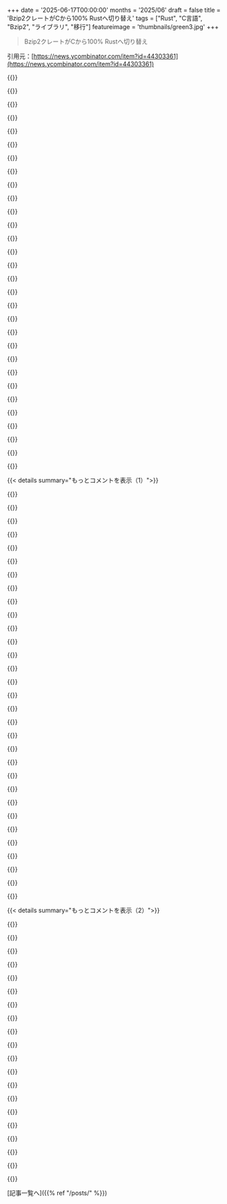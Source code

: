 +++
date = '2025-06-17T00:00:00'
months = '2025/06'
draft = false
title = 'Bzip2クレートがCから100% Rustへ切り替え'
tags = ["Rust", "C言語", "Bzip2", "ライブラリ", "移行"]
featureimage = 'thumbnails/green3.jpg'
+++

> Bzip2クレートがCから100% Rustへ切り替え

引用元：[https://news.ycombinator.com/item?id=44303361](https://news.ycombinator.com/item?id=44303361)




{{<matomeQuote body="Trifecta Techのbzip2って、Linuxで使われてる古い公式版を置き換えられそう？Fedoraがzlibをzlib-ngに変えたみたいに、CのABI互換があればイケるかもね？" userName="dralley" createdAt="2025/06/17 21:53:37" color="#45d325">}}




{{<matomeQuote body="C ABI互換って話だけど、動的リンクとはどうなるの？Rustって静的リンクしかできないんじゃないの？" userName="rlpb" createdAt="2025/06/17 22:14:18" color="">}}




{{<matomeQuote body="下のコメントで話がごっちゃになってるよ。Rustバイナリは動的リンクできるけど、ABIが安定してないからCみたいにバージョンの壁を越えられないんだ。だから、結局みんな静的リンクしてるってこと。" userName="alxhill" createdAt="2025/06/18 01:07:05" color="#ff33a1">}}




{{<matomeQuote body="uutilsプロジェクトの目標がこれなんじゃないかな。URLはこれ→https://uutils.github.io/" userName="tiffanyh" createdAt="2025/06/18 00:10:38" color="">}}




{{<matomeQuote body="Rust版になると、ツールも改善されてほしいな。ripgrepとかtokeiは、grepやclocより断然速くてすごいんだ。" userName="cocoa19" createdAt="2025/06/18 02:02:58" color="">}}




{{<matomeQuote body="静的リンクって、バイナリが小さくなるし、LTOもできていいんだよね。" userName="eru" createdAt="2025/06/18 01:26:32" color="">}}




{{<matomeQuote body="コア標準の一部で、何十年もちゃんと動いてたツールを”代替”って呼ぶのは本当に嫌だね。ripgrepは最高だけど、grepの代わりじゃないし、そうあるべきじゃないんだ。" userName="egorfine" createdAt="2025/06/18 09:54:09" color="">}}




{{<matomeQuote body="静的リンクはバイナリを小さくしないよ。ライブラリのシンボル全部が実行ファイルに入っちゃうからね。複数のバイナリがあるなら、動的リンクの方が合計サイズが小さい場合が多いんだ。" userName="emidln" createdAt="2025/06/18 06:12:15" color="#ff5c5c">}}




{{<matomeQuote body="静的リンクと依存関係を”バンドル”するのを混同してるよ。静的リンクがバイナリを小さくするのは、依存関係をバンドルする場合の話。静的リンクか動的リンクか、と、バンドルするか共有するかは違う話なんだ。" userName="IshKebab" createdAt="2025/06/18 06:50:51" color="#45d325">}}




{{<matomeQuote body="ページキャッシュの仕組み、知ってる？静的リンクだとそれが効かないんだ。libcとかがプロセス間で共有されないから、3000個プロセスがあったら3000回ロードしなきゃいけなくなるよ。" userName="guappa" createdAt="2025/06/18 07:40:50" color="#ff33a1">}}




{{<matomeQuote body="コマンドラインツールの進化の歴史について語ってるね。AT&T→BSD→GNUって進化して、毎回「元のままがいい」って文句言う人がいたんだ。grepもegrepとかfgrepが出て、結局統合されたし。もし標準に固執してたら今だにBourne shell使ってるよ。GNUツールはもう標準みたいになってるけど、Rust以外でもackやagみたいな新しいツールが出てきてて、次の革新期が来てて嬉しいな。" userName="mprovost" createdAt="2025/06/18 10:06:12" color="#ff5733">}}




{{<matomeQuote body="自分の書いたコードは全部まとめて静的リンクできるけど、libcとかシステムのライブラリは動的リンクにするってやり方もあるよ。" userName="mandarax8" createdAt="2025/06/18 07:56:10" color="">}}




{{<matomeQuote body="平気で事実と違うこと言う人ってどういう頭してんだろうね？「僕が正しい、宇宙が間違ってるんだ」とか思ってんのかな？それとも真実の概念をぶっ壊したいの？（君のセリフに混乱してる人のために言うけど、もちろんRustでもそれができるよ）" userName="tialaramex" createdAt="2025/06/18 09:59:00" color="#45d325">}}




{{<matomeQuote body="今手元にあるRustで書かれたバイナリでlddコマンドを試してみてくれる？結果を楽しみに待ってるよ！" userName="guappa" createdAt="2025/06/18 10:34:20" color="">}}




{{<matomeQuote body="＞君の言う通りだね。僕も同意するよ。「XだけどZで書き直しました」って宣伝文句、すごく嫌なんだよね。ツールも作者もinstantly嫌いになりそうになる。（Rustは好きだよ。この雰囲気〈vibe〉が嫌いなだけ）。" userName="egorfine" createdAt="2025/06/18 10:32:43" color="">}}




{{<matomeQuote body="これは、元々CのラッパーだったRustクレートを、Rustネイティブに置き換えるために作られたRustクレートだよ。Rustプロジェクトで使う時に、もっと速くてリンクしやすいんだ。「Rust」って言わないで、どうやってこのRustクレートがより良いRustクレートだって伝えればいいのさ？" userName="scripturial" createdAt="2025/06/18 13:17:26" color="#ff5733">}}




{{<matomeQuote body="本当に気になったんだけどさ、なんで完全に静的リンクされるってそんなに確信してたの？" userName="whytevuhuni" createdAt="2025/06/18 11:47:44" color="">}}




{{<matomeQuote body="Bourne shellのことなんだけど、無知でごめんね、bashの何が悪いの？全部のサーバーやワークステーションで使ってるし、複雑なスクリプトも書いてるよ。古いプロジェクトじゃないし、主流のシェルに見えるんだけど、僕が間違ってる？<br>Update: ああ、オリジナル版のBourne Shellのことだったんだね、bashじゃなくて。" userName="egorfine" createdAt="2025/06/18 10:31:13" color="">}}




{{<matomeQuote body="1）このプロジェクトはクールで成功を祈ってるよ。いつかこれがデフォルトのユーティリティになったら最高だね。2）MITライセンスにしたのは間違いだったと思う。GNUユーティリティをクローンしてるんだから、元のGNUソースをRustに移植するのが一番obviousだろう？でもGPLコードをMITプロジェクトに移植するのはダメなんだ。だから、ユーティリティを全部ゼロから書き直さなきゃいけない。これって時間の無駄に見えるね。僕はGNUソースをRustに移植する作業には興味あるけど、全部ゼロから書き直すのには興味ないから、このプロジェクトには貢献してないんだ。" userName="coldpie" createdAt="2025/06/18 13:48:52" color="#ff5733">}}




{{<matomeQuote body="C++のバイナリも同じようにすべきだね。外部向けにはC ABIで話して、内部的にはRustかC++の標準ライブラリを静的リンクする感じに。" userName="quotemstr" createdAt="2025/06/18 04:14:18" color="">}}




{{<matomeQuote body="Rustは静的リンクしかサポートしないってよく言われるから、動的リンクできないって推測しちゃったんだろうね。GoもLinuxで完全静的バイナリを作るし、Rustも同じだと勘違いするのも無理はないかも。でも、そんなに自信満々に言っちゃダメだよ！" userName="IshKebab" createdAt="2025/06/18 12:43:46" color="">}}




{{<matomeQuote body="うん、そうかもね。でもそれが何だって言うの？Rust製のシェルnuを見てごらんよ。<br> $ ldd ~/.cargo/bin/nu<br> linux-vdso.so.1 (...)<br> libssl.so.3 =＞ /lib/x86_64-linux-gnu/libssl.so.3<br> ...（他のライブラリも続く）<br> libc.so.6 =＞ /lib/x86_64-linux-gnu/libc.so.6<br>って感じで動的リンクしてるでしょ？C製のシェルashだってそうだし。<br> $ ldd /bin/sh<br> linux-vdso.so.1 (...)<br> libc.so.6 =＞ /lib/x86_64-linux-gnu/libc.so.6<br>(...)" userName="tux3" createdAt="2025/06/18 11:00:53" color="#ff5c5c">}}




{{<matomeQuote body="圧縮が10～15％速く、解凍が5～10％速くなるって、めちゃくちゃ良い「機能」じゃない？<br>「[...] 完了してるってことなんじゃないの？」<br>って、必ずしもそうとは限らないと思うよ。例えば、2019年からリリースがないプロジェクト全部が完了してるわけじゃないでしょ？ほとんどは単に放棄されてるんじゃない？<br>もちろん、完了してるっていうのも理由としてはあり得るけどね。<br>このbzip2の場合は、課題トラッカーに未解決のバグがいくつかあるんだ。だから、プロジェクトが完了してるってわけではなさそうだよ。<br>参考：https://sourceware.org/bugzilla/buglist.cgi?product=bzip2" userName="LinusU" createdAt="2025/06/18 20:15:21" color="#45d325">}}




{{<matomeQuote body="静的リンクするとバイナリがすごく大きくなるし、LTOできても使えるメモリの量に制限されるんだよね。あと、静的リンクだとアーカイブ全体を常に再構築する必要があるのも面倒。" userName="guappa" createdAt="2025/06/18 07:39:23" color="">}}




{{<matomeQuote body="C++プロジェクトから別のC++プロジェクトにC APIをエクスポートするのって、本当に大変なんだ。COMみたいになっちゃうし。（COMはC++よりちょっと前にできたと思うけど）" userName="pjc50" createdAt="2025/06/18 08:48:42" color="">}}




{{<matomeQuote body="「圧縮が10～15％速く、解凍が5～10％速くなるって、すごく良い「機能」じゃん？」<br>確かにコードを最適化して10～15％速くできる部分は多いけど、もしそれがコードの読みやすさを犠牲にするなら、最近はそういう「機能」は敬遠されるんだよね。既存コードを、「もっと難しく¹」て（そのせいで）そこで開発したいエンジニアが少ない（そしてこれからも少ないだろう）言語に移すのって、すごく読みやすさを損なう最適化に似てるように見えるんだよね。¹...それだけじゃないけど。ソフトウェア開発ツールとしてのRustの問題点については、他のコメントでも説明したことがあるよ。ここ↓見てね。<br>https://news.ycombinator.com/item?id=31565024<br>https://news.ycombinator.com/item?id=33390634<br>https://news.ycombinator.com/item?id=42241516" userName="restalis" createdAt="2025/06/18 23:12:10" color="#ff5733">}}




{{<matomeQuote body="RustはRustに動的リンクできないんだ。Cとは動的リンクできるし、Cから動的にリンクされることもできる。この二つを組み合わせれば「ごまかせる」けど、それは結局Cを扱ってるだけで、たとえ両側にRustがあってもRustを扱ってることにはならないんだ。" userName="bluGill" createdAt="2025/06/18 00:31:51" color="#ff5c5c">}}




{{<matomeQuote body="ねえねえ、“rewritten IN rust”じゃなくて“rewritten FOR rust”って言う方が正しいんじゃない？" userName="throwawaymaths" createdAt="2025/06/18 14:33:22" color="">}}




{{<matomeQuote body="俺 Common Crawl のデータ処理でこのクレート使ってるんだよね、何百 TB も！速度アップめっちゃ助かるわー" userName="rwaksmunski" createdAt="2025/06/17 23:08:35" color="">}}




{{<matomeQuote body="なんでここで bz2 使ってるの？一回 zstd に変換してから処理する方が速くない？俺の知る限り、zstd って高圧縮レベルだと bzip2 より全部の面で優れてるはずだけどなー。" userName="viraptor" createdAt="2025/06/17 23:33:54" color="#ff33a1">}}




{{< details summary="もっとコメントを表示（1）">}}

{{<matomeQuote body="だって Common Crawl はデータ bz2 で配布してるんだもん。実際、俺も中間データは ZFS で zstd にして保存してるよ。" userName="rwaksmunski" createdAt="2025/06/18 00:07:49" color="#45d325">}}




{{<matomeQuote body="それってデータを何回も処理することを前提にしてる話だよね。" userName="declan_roberts" createdAt="2025/06/17 23:56:37" color="">}}




{{<matomeQuote body="そうそう、俺も言いに来たんだけど、圧縮で 14パーセント スピードアップって結構すごいよね！" userName="malux85" createdAt="2025/06/17 23:33:08" color="">}}




{{<matomeQuote body="bzip2 って（特に並列実装とかだと）圧縮に関しては結構イケてるんだよ。遅れるのは解凍時間の方。lz77 ベースのアルゴリズムは解凍がめちゃくちゃ速いから、そこで差がつくんだよね。" userName="aidenn0" createdAt="2025/06/18 04:52:55" color="#ff33a1">}}




{{<matomeQuote body="マジで爆速じゃん！" userName="koakuma-chan" createdAt="2025/06/18 00:24:57" color="">}}




{{<matomeQuote body="これで未解決の CVE 11個はデフォルトで解消されるのかな？ってかさ、皮肉にもこの bzip2 クレートに CVE が1個報告されてるんだってよ[1]<br>https://app.opencve.io/cve/?product=bzip2&vendor=bzip2_proje..." userName="firesteelrain" createdAt="2025/06/17 22:53:55" color="#ff5733">}}




{{<matomeQuote body="Rust クレートででかいファイルが実行時エラーになったのと、C で範囲ミスが多発してるのって対照的だよね。C の範囲ミスを突いてコード実行されるか試されたのかな？ それは不可能かもしれないし、そうじゃないかもね。" userName="tialaramex" createdAt="2025/06/17 23:04:31" color="">}}




{{<matomeQuote body="＞ bzip2 クレート 0.4.4 以前<br>今日 0.6.0 リリースしてるじゃん :＞" userName="Philpax" createdAt="2025/06/17 22:57:01" color="">}}




{{<matomeQuote body="でも、これはまさに話題になってる bzip2 クレートの話でしょ。その新しい純粋な Rust 実装は libbz2-rs-sys で、bzip2-rs じゃないんだよ。最後の文は関係ないね。" userName="jorams" createdAt="2025/06/18 08:04:26" color="">}}




{{<matomeQuote body="この記事は bzip2 クレートについてなんだよ、bzip2-rs クレートじゃないんだ。リポジトリ名が後者と同じ名前だけどね。" userName="debugnik" createdAt="2025/06/18 08:11:53" color="">}}




{{<matomeQuote body="FTA:<br>＞ 今日ほとんど使われない 90 年代のアルゴリズムにわざわざ取り組むのはなぜ？<br>今は何が使われてるの？ zstd とか？<br>ああ、これ見たよ: https://quixdb.github.io/squash-benchmark/" userName="wiz21c" createdAt="2025/06/18 08:11:46" color="#ff5733">}}




{{<matomeQuote body="C と Rust のバージョンで同じ LLVM コード生成（同じ最適化）バックエンドを使ってるか気になるな。もしそうなら、どこで速度アップしてるの？<br>（つまり、なんか Rust の自動 SIMD なの、それとも他の部分を手で最適化したの、新しい最適化されたライブラリ使ってるの、それとも…他？）" userName="a-dub" createdAt="2025/06/18 00:34:56" color="#ff33a1">}}




{{<matomeQuote body="ただ推測だけど、Rust はコード生成器にもっとヒントを与えられるのかもね。例えば、C のポインタみたいにエイリアシングをそんなに心配しなくていいとか。 https://en.wikipedia.org/wiki/Aliasing_(computing)#Conflicts... 見てみて。" userName="eru" createdAt="2025/06/18 01:27:54" color="#ff33a1">}}




{{<matomeQuote body="なるほど、すごく納得できるよ。公式の回答は知らないから推測だけどね。記事からリンクされてる c2rust での最初の翻訳についての記事 https://trifectatech.org/blog/translating-bzip2-with-c2rust/ を見ると、C コードは変数の範囲保証がないせいでコードが最適じゃない箇所があるって指摘してるんだ。<br>たくさんの人が数がそんなに大きくならない時でも ’int’ を使ってるってことも。<br>でも適切な型を使えば Rust コンパイラはパフォーマンスが良くなるなら別のことをするって決められるんだね。<br>だから、より多くの知識によってより良い最適化を引き出せるっていう君のアイデアは多分正しいと思うよ。" userName="MBCook" createdAt="2025/06/18 03:33:10" color="#ff33a1">}}




{{<matomeQuote body="適切なデータ構造やアルゴリズムを使う時の使いやすさも、すごく大事な役割を果たすことがあるんだ。C だと、基本的な配列以外はすごく手間がかかりすぎるからね。" userName="Too" createdAt="2025/06/18 06:11:37" color="">}}




{{<matomeQuote body="ああ、それってブライアン・カントリルがdtraceの一部をRustで書き直した時の気づきだよな。学習のためにやったのに、オリジナルのコードより素朴な実装の方が速くてビックリしたんだって。結局、理由はRustの標準ライブラリに入ってる”I used a BTreeMap”を使ったことだって話だったよ。" userName="littlestymaar" createdAt="2025/06/18 07:35:22" color="">}}




{{<matomeQuote body="ふむ.. それってclang+linuxとかclang+stl、hotspot+j2eeと比べたらどうなんだろうね。Perlがよくネイティブc/c++より速かった時代を思い出すな、あれも優秀な文字列処理ライブラリが組み込まれてたからだし。空間効率はどう？Rustのバイナリって大きくなりがちだけど、システム全体に影響しない？ RedoxOSと普通のlinuxのベンチマークとか見てみたいね。" userName="a-dub" createdAt="2025/06/18 14:02:45" color="">}}




{{<matomeQuote body="とにかく、俺が見つけた詳細はここにあるよ。[0]<br>[0] https://bcantrill.dtrace.org/2018/09/28/the-relative-perform..." userName="bcantrill" createdAt="2025/06/18 18:37:43" color="#ff5733">}}




{{<matomeQuote body="かなりクールだね！単体で見ると最高だ！でも、実行ファイルのイメージサイズが大きくなる影響、特にコンプリートシステムでの影響がまだ少し気になるんだ。もしバイナリが全部大きかったら、キャッシュ領域を圧迫し始めない？スタティックリンキングってフルシステムで理にかなってるのかな？" userName="a-dub" createdAt="2025/06/18 21:21:16" color="">}}




{{<matomeQuote body="カーネルは実際に実行するバイナリの部分だけをロードするし、しばらく実行されてない部分はディスクキャッシュを解放できるんだよ。だから、バイナリの絶対的なサイズよりも、実際に’active set’にどれだけあるかを気にするべきなんだ。" userName="eru" createdAt="2025/06/19 23:35:25" color="#ff33a1">}}




{{<matomeQuote body="Cは正直言って、現代のハイパフォーマンスコードを書くのにはかなりイケてない言語だよ。C99からC21まで20年くらい、新しいインストラクションを（インラインasmなしで）使うためのフィーチャーが追加されなかったんだ。clz/popcnt/clmul/pdepみたいなのための良いアブストラクトマシンインストラクションがあるだけで、こういうコードを書くのにすごく役立つんだ。" userName="adgjlsfhk1" createdAt="2025/06/18 05:09:50" color="#38d3d3">}}




{{<matomeQuote body="Popcount, clz, ctzはGCCでノンスタンダードファンクションとして提供されてるよ（clangもGNUモードでサポートしてるかも）。PDEPとPEXTはないみたいだけど、あるべきだと思うな（PEXTはINTERCALにすらあったし）。PDEPとPEXPはx86で-mbmi2付きで使えるけどね。MMIXのMORとMXORもビルトインファンクションで使えるといいな。" userName="zzo38computer" createdAt="2025/06/18 05:20:35" color="">}}




{{<matomeQuote body="どんなXとかYとかZ言語で書き直しても、スピードアップするチャンスは生まれるんだよ。Rustに固有の何かがあるわけじゃない。" userName="WhereIsTheTruth" createdAt="2025/06/18 04:44:44" color="">}}




{{<matomeQuote body="彼らかProssimoがBzip2だけじゃなくて、コアインターネットプロトコル、例えばBGP, OSPF, RIP、他のルーティングインプリメンテーション、DNSサーバーなんかも、同じように（Rustで）書き直してくれるといいな。" userName="xvilka" createdAt="2025/06/18 03:45:58" color="">}}




{{<matomeQuote body="これ見て！<br>https://nlnet.nl/project/current.html<br>https://www.sovereign.tech/programs/fund<br>ここ数年、Rustみたいなより安全な言語で重要なインターネット＆OSツールを書き直すのに結構良い支援があるんだ。例えばRustでBGPとかね。https://www.nlnetlabs.nl/projects/routing/rotonda/" userName="everfrustrated" createdAt="2025/06/18 14:45:10" color="#45d325">}}




{{<matomeQuote body="ありがとう！まさに探してたやつ！なぜかこのプロジェクト見落としてたわ。HoloっていうRustのルーティングプロジェクトもね [1] https://github.com/holo-routing/holo" userName="xvilka" createdAt="2025/06/18 15:49:57" color="#38d3d3">}}




{{<matomeQuote body="このページhttps://www.memorysafety.org/initiative/にTLSとDNSのことが書いてあって、あんたの提案にちょっと近いかもね。" userName="dataking" createdAt="2025/06/18 06:14:33" color="#ff5c5c">}}




{{<matomeQuote body="そのドメインてメモリ安全性のこと？それともRustのこと？どっちなの？" userName="throw10920" createdAt="2025/06/18 14:02:49" color="">}}




{{<matomeQuote body="SPARK Adaでもっと強力な証明付きのIronsides DNS作った人がいるよ。" userName="nickpsecurity" createdAt="2025/06/18 14:33:57" color="">}}




{{<matomeQuote body="Ada自体は別に良い言語だし、何も反対しないよ。唯一の問題は、その場合コントリビューターが見つかるかどうかだろうね。" userName="xvilka" createdAt="2025/06/18 15:49:03" color="">}}

{{</details>}}




{{< details summary="もっとコメントを表示（2）">}}

{{<matomeQuote body="macOSでperfがない件だけど、dtraceでプロファイリングは結構できるよ。オリジナルのPerlのflame graphスクリプトもこれ使うって言ってたし、Rustで再実装されたflame graphもdtraceを使ってる。キャッシュミスとかマイクロインストラクションみたいな一部のメトリクスは取れないけど、それでもすごく使えるよ。" userName="broken_broken_" createdAt="2025/06/18 06:13:31" color="#ff33a1">}}




{{<matomeQuote body="じゃあ未来の読者のために、具体的に説明してあげなよ？" userName="pdimitar" createdAt="2025/06/22 10:21:04" color="">}}




{{<matomeQuote body="これってlbzip2みたいに並列解凍できるのかな？（それか、ブロックマジックを事前スキャンして並列解凍を上に乗せられるようなイテレータがあるのかな）。<br>追記：多分できないね。" userName="Aissen" createdAt="2025/06/18 09:26:49" color="">}}




{{<matomeQuote body="Rustは置いといて、いろんな実装のベンチマークを見るのってマジ楽しいわ。読んでてすごく満足感ある。" userName="agumonkey" createdAt="2025/06/18 10:09:20" color="">}}




{{<matomeQuote body="Rust好きだし学びたいんだけど（何回か挫折してる…）。ちょっと大げさだけど、見かけるライブラリがだいたい0.x.yなんだよね。このライブラリも2014年に0.1.0が出てからまだ1.0.0が出てないし、Rustコミュニティって1.0.0にしたがらない傾向あるの？" userName="tephra" createdAt="2025/06/18 08:00:03" color="#785bff">}}




{{<matomeQuote body="これ見て→https://0ver.org/#notable-zerover-projects" userName="liambigelow" createdAt="2025/06/18 08:25:22" color="">}}




{{<matomeQuote body="真面目な答え：しょっちゅう変わるから安定版を宣言する必要ないと感じてる人もいる。別のケースでは、安定してて広く使われてる0.xパッケージなんだけど、1.0にすると大体なんか破壊的変更があるってことになっちゃう。（そうあるべきかは分かんないけど、依存ライブラリが0.xから1.0になったら、時間できるまでアップデート待つくらい慎重になるね）。<br>まぁ、大抵の人はそんなに気にしてないよ。" userName="liambigelow" createdAt="2025/06/18 08:28:46" color="#785bff">}}




{{<matomeQuote body="あのリスト、Zigが入ってるけど、Zigプロジェクトは1.0リリースの明確な計画[0]があるんだよね。それは0verじゃなくて、ただのsemverのベータ段階だよ。<br>[0] https://github.com/ziglang/zig/milestone/2" userName="sramsay64" createdAt="2025/06/18 09:40:21" color="">}}




{{<matomeQuote body="そうそう、Rustではパッケージマネージャーがアップデートのルールを組み込んでるんだ。メジャーバージョン（1.0とか）が変わると、なんか壊れる変更があったってことだから自動でアップデートしないの。自動アップデートしても大丈夫なうちは、メジャーバージョンは変えたくないんだよね。" userName="scripturial" createdAt="2025/06/18 16:12:58" color="#45d325">}}




{{<matomeQuote body="「uutilsの失敗の後」<br>どんな失敗？" userName="vlovich123" createdAt="2025/06/17 22:56:19" color="">}}




{{<matomeQuote body="なんかさ、uutilsのsortってlocaleによっては速くないんでしょ？それにテストケースでモメるのっていつものことじゃん。この批判、細かいところにこだわりすぎだよ。RustのライセンスはMITとApache2が普通だし、陰謀とか見えないな。てか、あなたが批判してるのってUbuntuなの？" userName="vlovich123" createdAt="2025/06/17 23:17:29" color="">}}




{{<matomeQuote body="＞1. The uutils project didn’t also make all locales cases for sort faster even though the majority of people will be using UTF-8, C or POSIX where it is indeed faster<br>localeとencodingは違うよ！トルコ語(tr_TR.UTF-8)とUS英語(en_US.UTF-8)の電話帳ソートで試してみなよ。" userName="j16sdiz" createdAt="2025/06/18 04:25:48" color="#38d3d3">}}




{{<matomeQuote body="知ってるよ。UTF-8とかCとかPOSIXって、localeの文字列だよね。" userName="vlovich123" createdAt="2025/06/18 04:42:47" color="">}}




{{<matomeQuote body="その4chanみたいなサイトから何を知ってほしいわけ？今のところGNUほど速くないってこと？嘘はどこにあるの？" userName="0cf8612b2e1e" createdAt="2025/06/17 23:06:31" color="">}}




{{<matomeQuote body="自分で結果を確かめるのは大事だけど、正直bzip2のパフォーマンスを気にする人なんて今どきいるの？zstdにはどうやったって勝てないよ。同じ時間ならzstdはめっちゃ小さくなるし、解凍も20～50倍速いんだから。bzip2の実装速度なんてどうでもいいんじゃない？" userName="jeffbee" createdAt="2025/06/17 22:51:57" color="#45d325">}}




{{<matomeQuote body="いや、そういうケースもあるよ。誰かからbzip2ファイルをもらったり、その形式で渡す必要があったり。そうなると他に選択肢ないじゃん。使うしかないなら、14%速くなるのはすごく嬉しいことだよ。" userName="MBCook" createdAt="2025/06/18 03:40:21" color="">}}




{{<matomeQuote body="CからRustへの書き換えに、なんかLLM使ったの？" userName="solarized" createdAt="2025/06/17 23:37:30" color="">}}




{{<matomeQuote body="もしトランスパイルツール使うなら、適当なこと言わない正確なやつがいいよ。c2rustってのがかなりいいらしい。ImmunantがQuake3をRust化した時のブログ記事もあるよ。https://immunant.com/blog/2020/01/quake3/ 生成されたRustコードは綺麗じゃないけど、そこから直せばいいんだって。" userName="Twirrim" createdAt="2025/06/18 00:36:22" color="#ff5733">}}




{{<matomeQuote body="記事によると、最初c2rustで書き換えたみたいだよ。ここ見て。https://trifectatech.org/blog/translating-bzip2-with-c2rust/" userName="dataking" createdAt="2025/06/18 01:14:31" color="">}}

{{</details>}}



[記事一覧へ]({{% ref "/posts/" %}})
